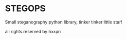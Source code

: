 # STEGOPS
Small steganography python library, tinker tinker little star!

all rights reserved by hxxpn